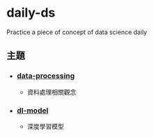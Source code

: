 # daily-ds
Practice a piece of concept of data science daily

## 主題
- ### [data-processing](./data-precessing)
    - 資料處理相關觀念
- ### [dl-model](./dl-model)
    - 深度學習模型